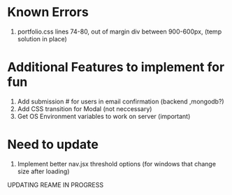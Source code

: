 # Known Errors
1. portfolio.css lines 74-80, out of margin div between 900-600px, (temp solution in place)

# Additional Features to implement for fun
1. Add submission # for users in email confirmation (backend ,mongodb?)
2. Add CSS transition for Modal (not neccessary)
3. Get OS Environment variables to work on server (important)

# Need to update
1. Implement better nav.jsx threshold options (for windows that change size after loading)

UPDATING REAME IN PROGRESS